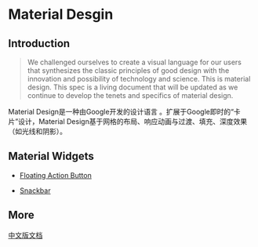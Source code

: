 # Material Desgin

## Introduction

>  We challenged ourselves to create a visual language for our users that synthesizes the classic principles of good design with the innovation and possibility of technology and science. This is material design. This spec is a living document that will be updated as we continue to develop the tenets and specifics of material design.

Material Design是一种由Google开发的设计语言 。扩展于Google即时的“卡片”设计，Material Design基于网格的布局、响应动画与过渡、填充、深度效果（如光线和阴影）。

## Material Widgets

* [Floating Action Button](https://github.com/qiaoyunrui/StudyNote/blob/master/MaterialDesign/Floating%20Action%20Button.md)

* [Snackbar](https://github.com/qiaoyunrui/StudyNote/blob/master/MaterialDesign/Snackbar.md)

## More

  [中文版文档](https://github.com/qiaoyunrui/StudyNote/blob/master/Downloads/Material%20Design%20%E4%B8%AD%E6%96%87%E7%89%88%20-%20v1.1.pdf)

